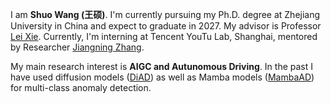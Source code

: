 I am **Shuo Wang (王硕)**. I'm currently pursuing my Ph.D. degree at Zhejiang University in China and expect to graduate in 2027. My advisor is Professor [Lei Xie](https://person.zju.edu.cn/leigh). Currently, I'm interning at Tencent YouTu Lab, Shanghai, mentored by Researcher [Jiangning Zhang](https://zhangzjn.github.io/). 

My main research interest is **AIGC and Autunomous Driving**. In the past I have used diffusion models ([DiAD](https://github.com/lewandofskee/DiAD)) as well as Mamba models ([MambaAD](https://github.com/lewandofskee/MambaAD)) for multi-class anomaly detection.

